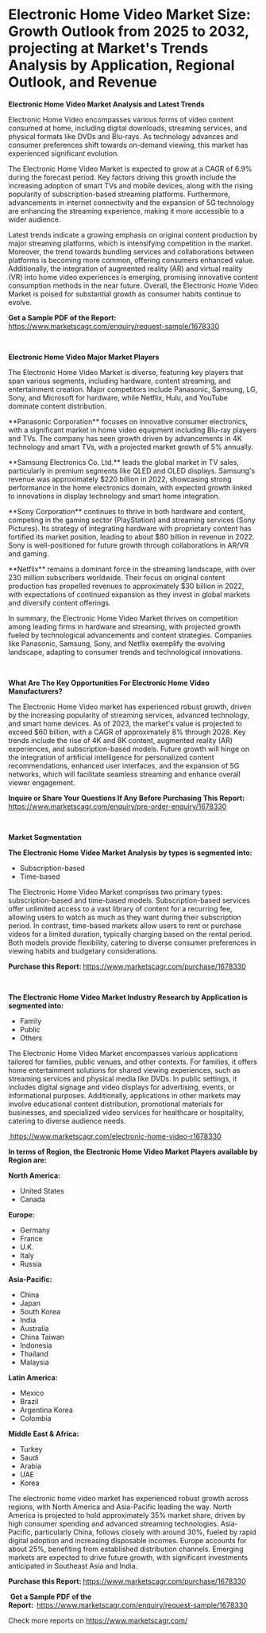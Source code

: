<p><h1>Electronic Home Video Market Size: Growth Outlook from 2025 to 2032, projecting at Market's Trends Analysis by Application, Regional Outlook, and Revenue</h1></p><p><strong>Electronic Home Video Market Analysis and Latest Trends</strong></p>
<p><p>Electronic Home Video encompasses various forms of video content consumed at home, including digital downloads, streaming services, and physical formats like DVDs and Blu-rays. As technology advances and consumer preferences shift towards on-demand viewing, this market has experienced significant evolution. </p><p>The Electronic Home Video Market is expected to grow at a CAGR of 6.9% during the forecast period. Key factors driving this growth include the increasing adoption of smart TVs and mobile devices, along with the rising popularity of subscription-based streaming platforms. Furthermore, advancements in internet connectivity and the expansion of 5G technology are enhancing the streaming experience, making it more accessible to a wider audience.</p><p>Latest trends indicate a growing emphasis on original content production by major streaming platforms, which is intensifying competition in the market. Moreover, the trend towards bundling services and collaborations between platforms is becoming more common, offering consumers enhanced value. Additionally, the integration of augmented reality (AR) and virtual reality (VR) into home video experiences is emerging, promising innovative content consumption methods in the near future. Overall, the Electronic Home Video Market is poised for substantial growth as consumer habits continue to evolve.</p></p>
<p><strong>Get a Sample PDF of the Report:&nbsp;</strong> <a href="https://www.marketscagr.com/enquiry/request-sample/1678330?utm_campaign=2294&utm_medium=2&utm_source=Github&utm_content=ia&utm_term=25032025&utm_id=electronic-home-video">https://www.marketscagr.com/enquiry/request-sample/1678330</a></p>
<p>&nbsp;</p>
<p><strong>Electronic Home Video Major Market Players</strong></p>
<p><p>The Electronic Home Video Market is diverse, featuring key players that span various segments, including hardware, content streaming, and entertainment creation. Major competitors include Panasonic, Samsung, LG, Sony, and Microsoft for hardware, while Netflix, Hulu, and YouTube dominate content distribution.</p><p>**Panasonic Corporation** focuses on innovative consumer electronics, with a significant market in home video equipment including Blu-ray players and TVs. The company has seen growth driven by advancements in 4K technology and smart TVs, with a projected market growth of 5% annually.</p><p>**Samsung Electronics Co. Ltd.** leads the global market in TV sales, particularly in premium segments like QLED and OLED displays. Samsung's revenue was approximately $220 billion in 2022, showcasing strong performance in the home electronics domain, with expected growth linked to innovations in display technology and smart home integration.</p><p>**Sony Corporation** continues to thrive in both hardware and content, competing in the gaming sector (PlayStation) and streaming services (Sony Pictures). Its strategy of integrating hardware with proprietary content has fortified its market position, leading to about $80 billion in revenue in 2022. Sony is well-positioned for future growth through collaborations in AR/VR and gaming.</p><p>**Netflix** remains a dominant force in the streaming landscape, with over 230 million subscribers worldwide. Their focus on original content production has propelled revenues to approximately $30 billion in 2022, with expectations of continued expansion as they invest in global markets and diversify content offerings.</p><p>In summary, the Electronic Home Video Market thrives on competition among leading firms in hardware and streaming, with projected growth fueled by technological advancements and content strategies. Companies like Panasonic, Samsung, Sony, and Netflix exemplify the evolving landscape, adapting to consumer trends and technological innovations.</p></p>
<p>&nbsp;</p>
<p><strong>What Are The Key Opportunities For Electronic Home Video Manufacturers?</strong></p>
<p><p>The Electronic Home Video market has experienced robust growth, driven by the increasing popularity of streaming services, advanced technology, and smart home devices. As of 2023, the market's value is projected to exceed $60 billion, with a CAGR of approximately 8% through 2028. Key trends include the rise of 4K and 8K content, augmented reality (AR) experiences, and subscription-based models. Future growth will hinge on the integration of artificial intelligence for personalized content recommendations, enhanced user interfaces, and the expansion of 5G networks, which will facilitate seamless streaming and enhance overall viewer engagement.</p></p>
<p><strong>Inquire or Share Your Questions If Any Before Purchasing This Report:</strong> <a href="https://www.marketscagr.com/enquiry/pre-order-enquiry/1678330?utm_campaign=2294&utm_medium=2&utm_source=Github&utm_content=ia&utm_term=25032025&utm_id=electronic-home-video">https://www.marketscagr.com/enquiry/pre-order-enquiry/1678330</a></p>
<p>&nbsp;</p>
<p><strong>Market Segmentation</strong></p>
<p><strong>The Electronic Home Video Market Analysis by types is segmented into:</strong></p>
<p><ul><li>Subscription-based</li><li>Time-based</li></ul></p>
<p><p>The Electronic Home Video Market comprises two primary types: subscription-based and time-based models. Subscription-based services offer unlimited access to a vast library of content for a recurring fee, allowing users to watch as much as they want during their subscription period. In contrast, time-based markets allow users to rent or purchase videos for a limited duration, typically charging based on the rental period. Both models provide flexibility, catering to diverse consumer preferences in viewing habits and budgetary considerations.</p></p>
<p><strong>Purchase this Report:&nbsp;</strong><a href="https://www.marketscagr.com/purchase/1678330?utm_campaign=2294&utm_medium=2&utm_source=Github&utm_content=ia&utm_term=25032025&utm_id=electronic-home-video">https://www.marketscagr.com/purchase/1678330</a></p>
<p>&nbsp;</p>
<p><strong>The Electronic Home Video Market Industry Research by Application is segmented into:</strong></p>
<p><ul><li>Family</li><li>Public</li><li>Others</li></ul></p>
<p><p>The Electronic Home Video Market encompasses various applications tailored for families, public venues, and other contexts. For families, it offers home entertainment solutions for shared viewing experiences, such as streaming services and physical media like DVDs. In public settings, it includes digital signage and video displays for advertising, events, or informational purposes. Additionally, applications in other markets may involve educational content distribution, promotional materials for businesses, and specialized video services for healthcare or hospitality, catering to diverse audience needs.</p></p>
<p><a href="https://www.marketscagr.com/electronic-home-video-r1678330?utm_campaign=2294&utm_medium=2&utm_source=Github&utm_content=ia&utm_term=25032025&utm_id=electronic-home-video">&nbsp;https://www.marketscagr.com/electronic-home-video-r1678330</a></p>
<p><strong>In terms of Region, the Electronic Home Video Market Players available by Region are:</strong></p>
<p>
    <p> <strong> North America: </strong>
        <ul>
            <li>United States</li>
            <li>Canada</li>
        </ul>
        </p> 
    <p> <strong> Europe: </strong>
        <ul>
            <li>Germany</li>
            <li>France</li>
            <li>U.K.</li>
            <li>Italy</li>
            <li>Russia</li>
        </ul>
        </p> 
    <p> <strong> Asia-Pacific: </strong>
        <ul>
            <li>China</li>
            <li>Japan</li>
            <li>South Korea</li>
            <li>India</li>
            <li>Australia</li>
            <li>China Taiwan</li>
            <li>Indonesia</li>
            <li>Thailand</li>
            <li>Malaysia</li>
        </ul>
        </p> 
    <p> <strong> Latin America: </strong>
        <ul>
            <li>Mexico</li>
            <li>Brazil</li>
            <li>Argentina Korea</li>
            <li>Colombia</li>
        </ul>
        </p> 
    <p> <strong> Middle East & Africa: </strong>
        <ul>
            <li>Turkey</li>
            <li>Saudi</li>
            <li>Arabia</li>
            <li>UAE</li>
            <li>Korea</li>
        </ul>
    </p>
    </p>
<p><p>The electronic home video market has experienced robust growth across regions, with North America and Asia-Pacific leading the way. North America is projected to hold approximately 35% market share, driven by high consumer spending and advanced streaming technologies. Asia-Pacific, particularly China, follows closely with around 30%, fueled by rapid digital adoption and increasing disposable incomes. Europe accounts for about 25%, benefiting from established distribution channels. Emerging markets are expected to drive future growth, with significant investments anticipated in Southeast Asia and India.</p></p>
<p><strong>Purchase this Report: </strong><a href="https://www.marketscagr.com/purchase/1678330?utm_campaign=2294&utm_medium=2&utm_source=Github&utm_content=ia&utm_term=25032025&utm_id=electronic-home-video">https://www.marketscagr.com/purchase/1678330</a></p>
<p>&nbsp;<strong>Get a Sample PDF of the Report:&nbsp;&nbsp;</strong><a href="https://www.marketscagr.com/enquiry/request-sample/1678330?utm_campaign=2294&utm_medium=2&utm_source=Github&utm_content=ia&utm_term=25032025&utm_id=electronic-home-video">https://www.marketscagr.com/enquiry/request-sample/1678330</a></p>
<p><strong></strong></p>
<p>Check more reports on <a href="https://www.marketscagr.com/?utm_campaign=2294&utm_medium=2&utm_source=Github&utm_content=ia&utm_term=25032025&utm_id=electronic-home-video">https://www.marketscagr.com/</a></p>